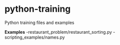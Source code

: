 python-training
===============

Python training files and examples

**Examples**
 -restaurant_problem/restaurant_sorting.py
 -scripting_examples/names.py
